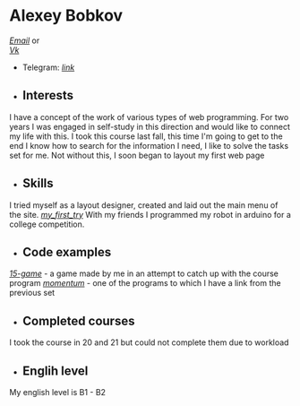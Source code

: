# **Alexey Bobkov**
 [*Email*](alekseixxxbobkov@bk.ru) or  
 [*Vk*](https://vk.com/lesha122)
 * Telegram: [*link*](https://t.me/ChokoPieka)
 * ## Interests
 I have a concept of the work of various types of web programming. 
 For two years I was engaged in self-study in this direction and would like to connect my life with this.
 I took this course last fall, this time I'm going to get to the end 
 I know how to search for the information I need, I like to solve the tasks set for me. Not without this, I soon began to layout my first web page
 * ## Skills
 I tried myself as a layout designer, created and laid out the main menu of the site. [*my_first_try*](https://alexeybobkovv.github.io/First-try/)
 With my friends I programmed my robot in arduino for a college competition.
 * ## Code examples 
 [*15-game*](https://alexeybobkovv.github.io/15th-Game/) - a game made by me in an attempt to catch up with the course program
 [*momentum*](https://rolling-scopes-school.github.io/alexeybobkovv-JS2020Q3/momentum/) - one of the programs to which I have a link from the previous set
 * ## Сompleted courses 
 I took the course in 20 and 21 but could not complete them due to workload
 * ## Englih level 
 My english level is B1 - B2

